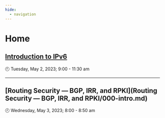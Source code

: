 ```yaml
---
hide:
  - navigation
---
```


# Home

## [Introduction to IPv6](ipv6/index.md)
:clock9: Tuesday, May 2, 2023; 9:00 - 11:30 am

---

## [Routing Security — BGP, IRR, and RPKI](Routing Security — BGP, IRR, and RPKI/000-intro.md)
:clock8: Wednesday, May 3, 2023; 8:00 - 8:50 am